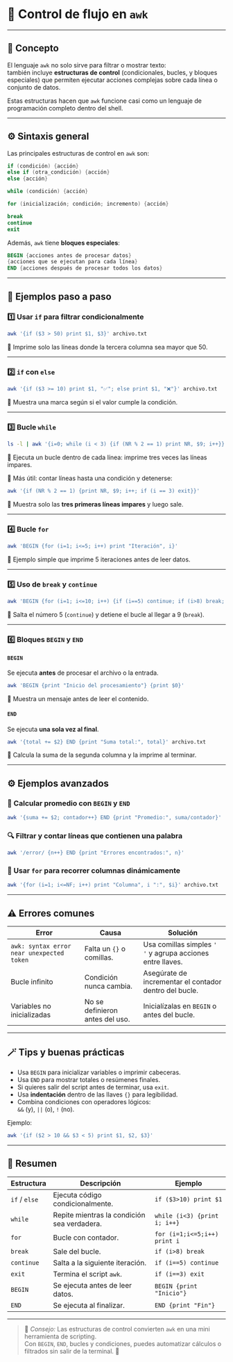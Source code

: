 # 🧩 Control de flujo en `awk`

---

## 🧠 Concepto

El lenguaje `awk` no solo sirve para filtrar o mostrar texto:  
también incluye **estructuras de control** (condicionales, bucles, y bloques especiales) que permiten ejecutar acciones complejas sobre cada línea o conjunto de datos.

Estas estructuras hacen que `awk` funcione casi como un lenguaje de programación completo dentro del shell.

---

## ⚙️ Sintaxis general

Las principales estructuras de control en `awk` son:

```awk
if (condición) {acción}
else if (otra_condición) {acción}
else {acción}

while (condición) {acción}

for (inicialización; condición; incremento) {acción}

break
continue
exit
```

Además, `awk` tiene **bloques especiales**:

```awk
BEGIN {acciones antes de procesar datos}
{acciones que se ejecutan para cada línea}
END {acciones después de procesar todos los datos}
```

---

## 📘 Ejemplos paso a paso

### 1️⃣ Usar `if` para filtrar condicionalmente
```bash
awk '{if ($3 > 50) print $1, $3}' archivo.txt
```
🔹 Imprime solo las líneas donde la tercera columna sea mayor que 50.

---

### 2️⃣ `if` con `else`
```bash
awk '{if ($3 >= 10) print $1, "✅"; else print $1, "❌"}' archivo.txt
```
🔹 Muestra una marca según si el valor cumple la condición.

---

### 3️⃣ Bucle `while`
```bash
ls -l | awk '{i=0; while (i < 3) {if (NR % 2 == 1) print NR, $9; i++}}'
```
🔹 Ejecuta un bucle dentro de cada línea: imprime tres veces las líneas impares.

📘 Más útil: contar líneas hasta una condición y detenerse:
```bash
awk '{if (NR % 2 == 1) {print NR, $9; i++; if (i == 3) exit}}' 
```
🔹 Muestra solo las **tres primeras líneas impares** y luego sale.

---

### 4️⃣ Bucle `for`
```bash
awk 'BEGIN {for (i=1; i<=5; i++) print "Iteración", i}'
```
🔹 Ejemplo simple que imprime 5 iteraciones antes de leer datos.

---

### 5️⃣ Uso de `break` y `continue`
```bash
awk 'BEGIN {for (i=1; i<=10; i++) {if (i==5) continue; if (i>8) break; print i}}'
```
🔹 Salta el número 5 (`continue`) y detiene el bucle al llegar a 9 (`break`).

---

### 6️⃣ Bloques `BEGIN` y `END`

#### `BEGIN`
Se ejecuta **antes** de procesar el archivo o la entrada.
```bash
awk 'BEGIN {print "Inicio del procesamiento"} {print $0}'
```
🔹 Muestra un mensaje antes de leer el contenido.

#### `END`
Se ejecuta **una sola vez al final**.
```bash
awk '{total += $2} END {print "Suma total:", total}' archivo.txt
```
🔹 Calcula la suma de la segunda columna y la imprime al terminar.

---

## ⚙️ Ejemplos avanzados

### 🧮 Calcular promedio con `BEGIN` y `END`
```bash
awk '{suma += $2; contador++} END {print "Promedio:", suma/contador}'
```

### 🔍 Filtrar y contar líneas que contienen una palabra
```bash
awk '/error/ {n++} END {print "Errores encontrados:", n}'
```

### 🧠 Usar `for` para recorrer columnas dinámicamente
```bash
awk '{for (i=1; i<=NF; i++) print "Columna", i ":", $i}' archivo.txt
```

---

## ⚠️ Errores comunes

| Error | Causa | Solución |
|--------|--------|-----------|
| `awk: syntax error near unexpected token` | Falta un `{}` o comillas. | Usa comillas simples `' '` y agrupa acciones entre llaves. |
| Bucle infinito | Condición nunca cambia. | Asegúrate de incrementar el contador dentro del bucle. |
| Variables no inicializadas | No se definieron antes del uso. | Inicialízalas en `BEGIN` o antes del bucle. |

---

## 🪄 Tips y buenas prácticas

- Usa `BEGIN` para inicializar variables o imprimir cabeceras.  
- Usa `END` para mostrar totales o resúmenes finales.  
- Si quieres salir del script antes de terminar, usa `exit`.  
- Usa **indentación** dentro de las llaves `{}` para legibilidad.  
- Combina condiciones con operadores lógicos:  
  `&&` (y), `||` (o), `!` (no).  

Ejemplo:
```bash
awk '{if ($2 > 10 && $3 < 5) print $1, $2, $3}'
```

---

## 🎯 Resumen

| Estructura | Descripción | Ejemplo |
|-------------|--------------|----------|
| `if` / `else` | Ejecuta código condicionalmente. | `if ($3>10) print $1` |
| `while` | Repite mientras la condición sea verdadera. | `while (i<3) {print i; i++}` |
| `for` | Bucle con contador. | `for (i=1;i<=5;i++) print i` |
| `break` | Sale del bucle. | `if (i>8) break` |
| `continue` | Salta a la siguiente iteración. | `if (i==5) continue` |
| `exit` | Termina el script `awk`. | `if (i==3) exit` |
| `BEGIN` | Se ejecuta antes de leer datos. | `BEGIN {print "Inicio"}` |
| `END` | Se ejecuta al finalizar. | `END {print "Fin"}` |

---

> 💬 *Consejo:* Las estructuras de control convierten `awk` en una mini herramienta de scripting.  
> Con `BEGIN`, `END`, bucles y condiciones, puedes automatizar cálculos o filtrados sin salir de la terminal. 🚀
